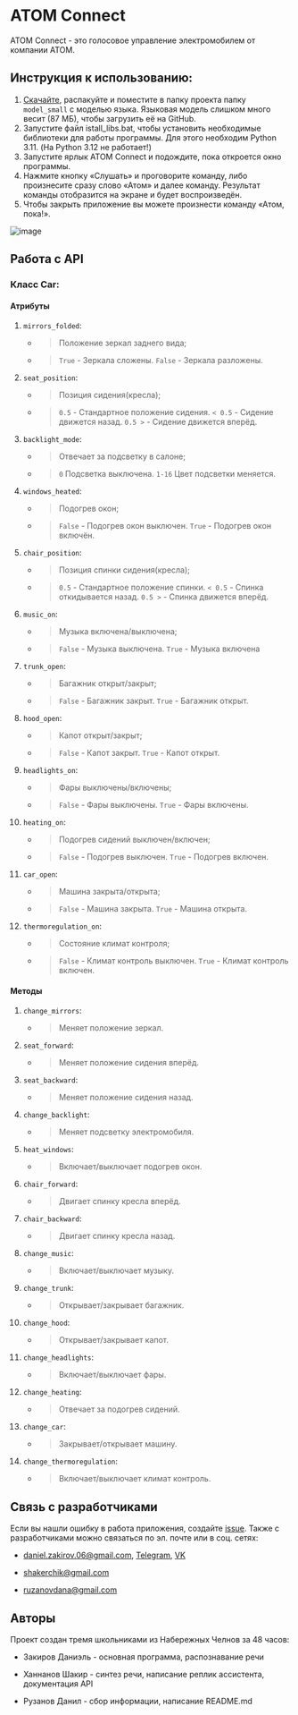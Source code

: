 <h1>ATOM Connect</h1>
ATOM Connect - это голосовое управление электромобилем от компании ATOM.
<h2>Инструкция к использованию:</h2>

1. [Скачайте](https://alphacephei.com/vosk/models/vosk-model-small-ru-0.22.zip), распакуйте и поместите в папку проекта папку ```model_small``` с моделью языка. Языковая модель слишком много весит (87 МБ), чтобы загрузить её на GitHub.
2. Запустите файл istall_libs.bat, чтобы установить необходимые библиотеки для работы программы. Для этого необходим Python 3.11. (На Python 3.12 не работает!)
3. Запустите ярлык ATOM Connect и подождите, пока откроется окно программы.
4. Нажмите кнопку «Слушать» и проговорите команду, либо произнесите сразу слово «Атом» и далее команду. Результат команды отобразится на экране и будет воспроизведён.
5. Чтобы закрыть приложение вы можете произнести команду «Атом, пока!».

![image](https://github.com/Dan41kPlay/ATOM_Connect/assets/86301060/83a48227-3f82-4d75-b810-be3d9b6945e6)

<h2>Работа с API</h2>

<h3>Класс Car:</h3>
<h4>Атрибуты</h4>

1. ```mirrors_folded```:
    * >Положение зеркал заднего вида;
    * >```True``` - Зеркала сложены. ```False``` - Зеркала разложены.

2. ```seat_position```:
    * >Позиция сидения(кресла);
    * > ```0.5``` - Стандартное положение сидения. ```< 0.5``` - Сидение движется назад. ```0.5 >``` - Сидение движется вперёд.

3. ```backlight_mode```:
    * >Отвечает за подсветку в салоне;
    * >```0``` Подсветка выключена. ```1-16``` Цвет подсветки меняется.

4. ```windows_heated```:
    * >Подогрев окон;
    * >```False``` - Подогрев окон выключен. ```True``` - Подогрев окон включён.

5. ```chair_position```:
    * >Позиция спинки сидения(кресла);
    * >```0.5``` - Стандартное положение спинки. ```< 0.5``` - Спинка откидывается назад. ```0.5 >``` - Спинка движется вперёд.

6. ```music_on```:
    * >Музыка включена/выключена;
    * >```False``` - Музыка выключена. ```True``` - Музыка включена

7. ```trunk_open```:
    * >Багажник открыт/закрыт;
    * >```False``` - Багажник закрыт. ```True``` - Багажник открыт.

8. ```hood_open```:
    * >Капот открыт/закрыт;
    * >```False``` - Капот закрыт. ```True``` - Капот открыт.

9. ```headlights_on```:
    * >Фары выключены/включены;
    * >```False``` - Фары выключены. ```True``` - Фары включены.

10. ```heating_on```:
    * >Подогрев сидений выключен/включен;
    * >```False``` - Подогрев выключен. ```True``` - Подогрев включен.

11. ```car_open```:
    * >Машина закрыта/открыта;
    * >```False``` - Машина закрыта. ```True``` - Машина открыта.

12. ```thermoregulation_on```:
    * >Состояние климат контроля;
    * >```False``` - Климат контроль выключен. ```True``` - Климат контроль включен.

<h4>Методы</h4>

1. ```change_mirrors```:
    * >Меняет положение зеркал.

2. ```seat_forward```:
    * >Меняет положение сидения вперёд.

3. ```seat_backward```:
    * >Меняет положение сидения назад.

4. ```change_backlight```:
    * >Меняет подсветку электромобиля.

5. ```heat_windows```:
    * >Включает/выключает подогрев окон.

6. ```chair_forward```:
    * >Двигает спинку кресла вперёд.

7. ```chair_backward```:
    * >Двигает спинку кресла назад.

8. ```change_music```:
    * >Включает/выключает музыку.

9. ```change_trunk```:
    * >Открывает/закрывает багажник.

10. ```change_hood```:
    * >Открывает/закрывает капот.

11. ```change_headlights```:
    * >Включает/выключает фары.

12. ```change_heating```:
    * >Отвечает за подогрев сидений.

13. ```change_car```:
    * >Закрывает/открывает машину.

14. ```change_thermoregulation```:
    * >Включает/выключает климат контроль.
    
<h2>Связь с разработчиками</h2>

Если вы нашли ошибку в работа приложения, создайте [issue](https://github.com/Dan41kPlay/ATOM_Connect/issues/new).
Также с разработчиками можно связаться по эл. почте или в соц. сетях:

* daniel.zakirov.06@gmail.com, [Telegram](https://t.me/dp229), [VK](https://vk.com/dp229)

* shakerchik@gmail.com

* ruzanovdana@gmail.com

<h2>Авторы</h2>
Проект создан тремя школьниками из Набережных Челнов за 48 часов:

* Закиров Даниэль - основная программа, распознавание речи

* Ханнанов Шакир - синтез речи, написание реплик ассистента, документация API

* Рузанов Данил - сбор информации, написание README.md
